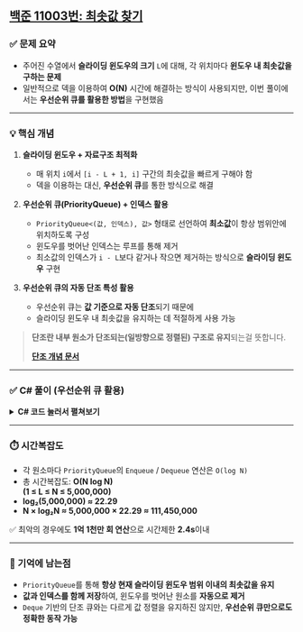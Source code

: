 ## [백준 11003번: 최솟값 찾기](https://www.acmicpc.net/problem/11003)

### ✅ 문제 요약

- 주어진 수열에서 **슬라이딩 윈도우의 크기** `L`에 대해, 각 위치마다 **윈도우 내 최솟값을 구하는 문제**
- 일반적으로 덱을 이용하여 **O(N)** 시간에 해결하는 방식이 사용되지만, 이번 풀이에서는 **우선순위 큐를 활용한 방법**을 구현했음

---

### 💡 핵심 개념

1. **슬라이딩 윈도우 + 자료구조 최적화**
   - 매 위치 `i`에서 `[i - L + 1, i]` 구간의 최솟값을 빠르게 구해야 함
   - 덱을 이용하는 대신, **우선순위 큐**를 통한 방식으로 해결

2. **우선순위 큐(PriorityQueue) + 인덱스 활용**
   - `PriorityQueue<(값, 인덱스), 값>` 형태로 선언하여 **최소값**이 항상 범위안에 위치하도록 구성
   - 윈도우를 벗어난 인덱스는 루프를 통해 제거
   - 최소값의 인덱스가 `i - L`보다 같거나 작으면 제거하는 방식으로 **슬라이딩 윈도우** 구현

3. **우선순위 큐의 자동 단조 특성 활용**
   - 우선순위 큐는 **값 기준으로 자동 단조**되기 때문에
   - 슬라이딩 윈도우 내 최솟값을 유지하는 데 적절하게 사용 가능
> **단조란 내부 원소가 단조되는(일방향으로 정렬된) 구조로 유지**되는걸 뜻합니다.
>
>  [**단조 개념 문서**](https://github.com/Syldris/Baekjoon-Study/blob/main/%EC%A4%91%EC%9A%94%ED%95%9C%20%EB%AC%B8%EC%A0%9C%EB%AA%A8%EC%9D%8C/%5B%EC%9E%90%EB%A3%8C%EA%B5%AC%EC%A1%B0%5D%20%EB%8B%A8%EC%A1%B0%EC%8A%A4%ED%83%9D.md)
---

### ✅ C# 풀이 (우선순위 큐 활용)
<details>
<summary><b>C# 코드 눌러서 펼쳐보기</b></summary> 
   
```csharp
string[] inputs = sr.ReadLine().Split();
int n = int.Parse(inputs[0]);
int l = int.Parse(inputs[1]);
int[] arr = Array.ConvertAll(sr.ReadLine().Split(), int.Parse);
PriorityQueue<(int value, int index), int> queue = new();
StringBuilder sb = new StringBuilder();

for (int i = 0; i < n; i++)
{
    int num = arr[i];
    queue.Enqueue((num, i), num); // 값 기준 최소 우선순위 큐 삽입

    // 슬라이딩 윈도우 범위 밖의 값 제거
    while (queue.Peek().index <= i - l)
    {
        queue.Dequeue();
    }

    sb.Append(queue.Peek().value).Append(' ');
}

sw.Write(sb);
```

</details>

---
### ⏱️ 시간복잡도

- 각 원소마다 `PriorityQueue`의 `Enqueue` / `Dequeue` 연산은 `O(log N)`
- 총 시간복잡도: **O(N log N)**  
  **(1 ≤ L ≤ N ≤ 5,000,000)**
- **log₂(5,000,000) ≈ 22.29**
- **N × log₂N ≈ 5,000,000 × 22.29 ≈ 111,450,000**

✅ 최악의 경우에도 **1억 1천만 회 연산**으로 시간제한 **2.4s**이내

---

### 📝 기억에 남는점

- `PriorityQueue`를 통해 **항상 현재 슬라이딩 윈도우 범위 이내의 최솟값을 유지**  
- **값과 인덱스를 함께 저장**하여, 윈도우를 벗어난 원소를 **자동으로 제거**  
- `Deque` 기반의 단조 큐와는 다르게 값 정렬을 유지하진 않지만, **우선순위 큐만으로도 정확한 동작 가능**

